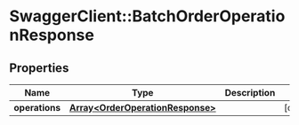 # SwaggerClient::BatchOrderOperationResponse

## Properties
Name | Type | Description | Notes
------------ | ------------- | ------------- | -------------
**operations** | [**Array&lt;OrderOperationResponse&gt;**](OrderOperationResponse.md) |  | [optional] 


